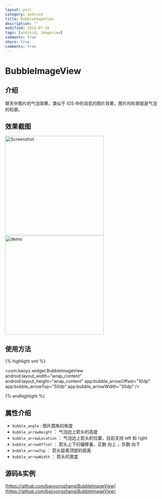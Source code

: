 ```yaml
---
layout: post
category: android
title: BubbleImageView
description: ""
modified: 2014-07-20
tags: [android, imageview]
comments: true
share: true
comments: true
---
```


BubbleImageView
===============

## 介绍

聊天中图片的气泡效果，类似于 IOS 中的消息的图片效果，图片的轮廓就是气泡的轮廓。

## 效果截图
<p>
   <img src="https://raw.githubusercontent.com/baoyongzhang/BubbleImageView/master/screenshot-1.png" width="320" alt="Screenshot"/>
   &nbsp;&nbsp;&nbsp;
   <img src="https://raw.githubusercontent.com/baoyongzhang/BubbleImageView/master/demo.gif" width="320" alt="demo"/>
</p>


## 使用方法

{% highlight xml %}

<com.baoyz.widget.BubbleImageView
      android:layout_width="wrap_content"
      android:layout_height="wrap_content"
      app:bubble_arrowOffset="10dp"
      app:bubble_arrowTop="50dp"
      app:bubble_arrowWidth="30dp" />

{% endhighlight %}
## 属性介绍

* `bubble_angle` : 图片圆角的角度
* `bubble_arrowHeight` ： 气泡边上箭头的高度
* `bubble_arrowLocation` ： 气泡边上箭头的位置，目前支持 left 和 right
* `bubble_arrowOffset` ： 箭头上下的偏移量，正数 向上 ，负数 向下
* `bubble_arrowTop` ： 箭头距离顶部的距离
* `bubble_arrowWidth` ： 箭头的宽度

## 源码&实例

[https://github.com/baoyongzhang/BubbleImageView](https://github.com/baoyongzhang/BubbleImageView)
